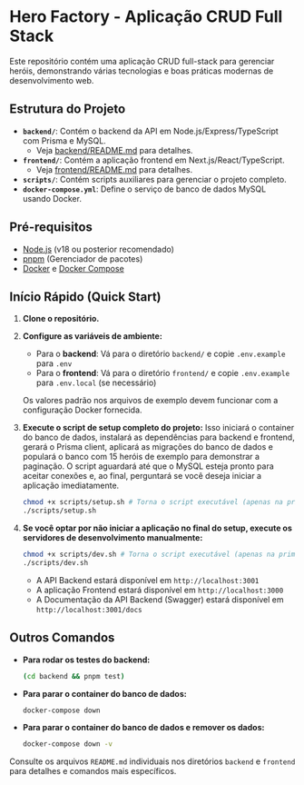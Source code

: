 # Hero Factory - Aplicação CRUD Full Stack

Este repositório contém uma aplicação CRUD full-stack para gerenciar heróis, demonstrando várias tecnologias e boas práticas modernas de desenvolvimento web.

## Estrutura do Projeto

- **`backend/`**: Contém o backend da API em Node.js/Express/TypeScript com Prisma e MySQL.
  - Veja [backend/README.md](./backend/README.md) para detalhes.
- **`frontend/`**: Contém a aplicação frontend em Next.js/React/TypeScript.
  - Veja [frontend/README.md](./frontend/README.md) para detalhes.
- **`scripts/`**: Contém scripts auxiliares para gerenciar o projeto completo.
- **`docker-compose.yml`**: Define o serviço de banco de dados MySQL usando Docker.

## Pré-requisitos

- [Node.js](https://nodejs.org/) (v18 ou posterior recomendado)
- [pnpm](https://pnpm.io/) (Gerenciador de pacotes)
- [Docker](https://www.docker.com/) e [Docker Compose](https://docs.docker.com/compose/)

## Início Rápido (Quick Start)

1.  **Clone o repositório.**

2.  **Configure as variáveis de ambiente:**
    - Para o **backend**: Vá para o diretório `backend/` e copie `.env.example` para `.env`
    - Para o **frontend**: Vá para o diretório `frontend/` e copie `.env.example` para `.env.local` (se necessário)
    
    Os valores padrão nos arquivos de exemplo devem funcionar com a configuração Docker fornecida.

3.  **Execute o script de setup completo do projeto:**
    Isso iniciará o container do banco de dados, instalará as dependências para backend e frontend, gerará o Prisma client, aplicará as migrações do banco de dados e populará o banco com 15 heróis de exemplo para demonstrar a paginação. O script aguardará até que o MySQL esteja pronto para aceitar conexões e, ao final, perguntará se você deseja iniciar a aplicação imediatamente.
    ```bash
    chmod +x scripts/setup.sh # Torna o script executável (apenas na primeira vez)
    ./scripts/setup.sh
    ```

4.  **Se você optar por não iniciar a aplicação no final do setup, execute os servidores de desenvolvimento manualmente:**
    ```bash
    chmod +x scripts/dev.sh # Torna o script executável (apenas na primeira vez)
    ./scripts/dev.sh
    ```

    - A API Backend estará disponível em `http://localhost:3001`
    - A aplicação Frontend estará disponível em `http://localhost:3000`
    - A Documentação da API Backend (Swagger) estará disponível em `http://localhost:3001/docs`

## Outros Comandos

- **Para rodar os testes do backend:**
  ```bash
  (cd backend && pnpm test)
  ```
- **Para parar o container do banco de dados:**
  ```bash
  docker-compose down
  ```
- **Para parar o container do banco de dados e remover os dados:**
  ```bash
  docker-compose down -v
  ```

Consulte os arquivos `README.md` individuais nos diretórios `backend` e `frontend` para detalhes e comandos mais específicos. 